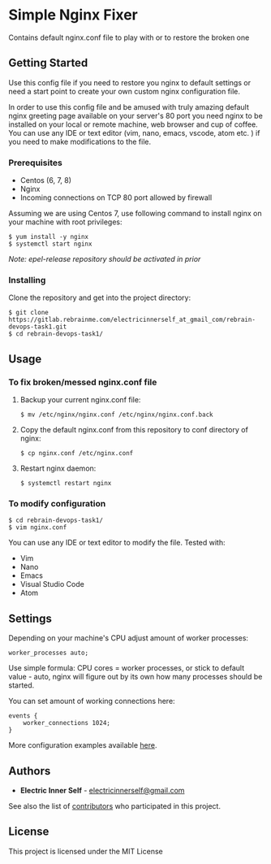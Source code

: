 # Simple Nginx Fixer

Contains default nginx.conf file to play with or to restore the broken one

## Getting Started

Use this config file if you need to restore you nginx to default settings or need a start point to create your own custom nginx configuration file.

In order to use this config file and be amused with truly amazing default nginx greeting page available on your server's 80 port you need  nginx  to be installed on your local or remote machine, web browser and cup of coffee.  You can use any IDE or text editor (vim, nano, emacs, vscode, atom etc. ) if you need to make modifications to the file. 

### Prerequisites

* Centos (6, 7, 8)
* Nginx
* Incoming connections on TCP 80 port allowed by firewall

Assuming we are using Centos 7, use following command to install nginx on your machine with root privileges:

```
$ yum install -y nginx
$ systemctl start nginx
```

*Note: epel-release repository should be activated in prior*

### Installing

Clone the repository and get into the project directory:

```
$ git clone https://gitlab.rebrainme.com/electricinnerself_at_gmail_com/rebrain-devops-task1.git
$ cd rebrain-devops-task1/
```

## Usage

### To fix broken/messed  nginx.conf file

1. Backup your current nginx.conf file:

    ```
   $ mv /etc/nginx/nginx.conf /etc/nginx/nginx.conf.back
    ```

2. Copy the default nginx.conf from  this repository to conf directory of nginx:

    ```
    $ cp nginx.conf /etc/nginx.conf
    ```

3. Restart nginx daemon:

    ```
    $ systemctl restart nginx
    ```

### To modify configuration

```
$ cd rebrain-devops-task1/
$ vim nginx.conf
```

You can use any IDE or text editor to modify the file. Tested with:

* Vim
* Nano
* Emacs
* Visual Studio Code
* Atom

## Settings

Depending on your machine's CPU  adjust amount  of worker processes:

```
worker_processes auto;
```

Use simple formula: CPU cores = worker processes, or stick to default value - auto, nginx will figure out by its own how many processes should be started.

You can set  amount of working connections here:

```
events {
    worker_connections 1024;
}
```

More configuration examples available [here](https://www.nginx.com/resources/wiki/start/topics/examples/full/).

## Authors

* **Electric Inner Self** - electricinnerself@gmail.com

See also the list of [contributors](https://github.com/your/project/contributors) who participated in this project.

## License

This project is licensed under the MIT License
